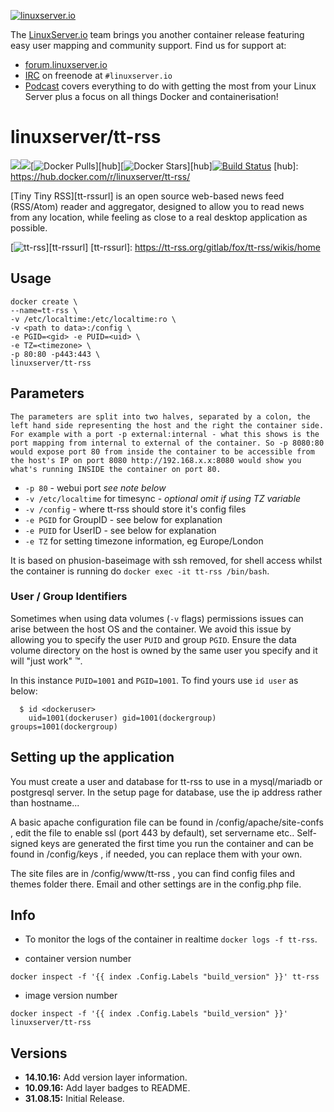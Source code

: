 [linuxserverurl]: https://linuxserver.io
[forumurl]: https://forum.linuxserver.io
[ircurl]: https://www.linuxserver.io/irc/
[podcasturl]: https://www.linuxserver.io/podcast/

[![linuxserver.io](https://raw.githubusercontent.com/linuxserver/docker-templates/master/linuxserver.io/img/linuxserver_medium.png)][linuxserverurl]

The [LinuxServer.io][linuxserverurl] team brings you another container release featuring easy user mapping and community support. Find us for support at:
* [forum.linuxserver.io][forumurl]
* [IRC][ircurl] on freenode at `#linuxserver.io`
* [Podcast][podcasturl] covers everything to do with getting the most from your Linux Server plus a focus on all things Docker and containerisation!

# linuxserver/tt-rss
[![](https://images.microbadger.com/badges/version/linuxserver/tt-rss.svg)](https://microbadger.com/images/linuxserver/tt-rss "Get your own version badge on microbadger.com")[![](https://images.microbadger.com/badges/image/linuxserver/tt-rss.svg)](http://microbadger.com/images/linuxserver/tt-rss "Get your own image badge on microbadger.com")[![Docker Pulls](https://img.shields.io/docker/pulls/linuxserver/tt-rss.svg)][hub][![Docker Stars](https://img.shields.io/docker/stars/linuxserver/tt-rss.svg)][hub][![Build Status](http://jenkins.linuxserver.io:8080/buildStatus/icon?job=Dockers/LinuxServer.io/linuxserver-tt-rss)](http://jenkins.linuxserver.io:8080/job/Dockers/job/LinuxServer.io/job/linuxserver-tt-rss/)
[hub]: https://hub.docker.com/r/linuxserver/tt-rss/

[Tiny Tiny RSS][tt-rssurl] is an open source web-based news feed (RSS/Atom) reader and aggregator, designed to allow you to read news from any location, while feeling as close to a real desktop application as possible.


[![tt-rss](https://raw.githubusercontent.com/linuxserver/docker-templates/master/linuxserver.io/img/tt-rss-banner.png)][tt-rssurl]
[tt-rssurl]: https://tt-rss.org/gitlab/fox/tt-rss/wikis/home

## Usage

```
docker create \
--name=tt-rss \
-v /etc/localtime:/etc/localtime:ro \
-v <path to data>:/config \
-e PGID=<gid> -e PUID=<uid> \
-e TZ=<timezone> \
-p 80:80 -p443:443 \
linuxserver/tt-rss
```

## Parameters

`The parameters are split into two halves, separated by a colon, the left hand side representing the host and the right the container side. 
For example with a port -p external:internal - what this shows is the port mapping from internal to external of the container.
So -p 8080:80 would expose port 80 from inside the container to be accessible from the host's IP on port 8080
http://192.168.x.x:8080 would show you what's running INSIDE the container on port 80.`


* `-p 80` - webui port *see note below*
* `-v /etc/localtime` for timesync - *optional* *omit if using TZ variable*
* `-v /config` - where tt-rss should store it's config files
* `-e PGID` for GroupID - see below for explanation
* `-e PUID` for UserID - see below for explanation
* `-e TZ` for setting timezone information, eg Europe/London 

It is based on phusion-baseimage with ssh removed, for shell access whilst the container is running do `docker exec -it tt-rss /bin/bash`.

### User / Group Identifiers

Sometimes when using data volumes (`-v` flags) permissions issues can arise between the host OS and the container. We avoid this issue by allowing you to specify the user `PUID` and group `PGID`. Ensure the data volume directory on the host is owned by the same user you specify and it will "just work" ™.

In this instance `PUID=1001` and `PGID=1001`. To find yours use `id user` as below:

```
  $ id <dockeruser>
    uid=1001(dockeruser) gid=1001(dockergroup) groups=1001(dockergroup)
```

## Setting up the application 

You must create a user and database for tt-rss to use in a mysql/mariadb or postgresql server. In the setup page for database, use the ip address rather than hostname...

A basic apache configuration file can be found in /config/apache/site-confs , edit the file to enable ssl (port 443 by default), set servername etc.. Self-signed keys are generated the first time you run the container and can be found in /config/keys , if needed, you can replace them with your own.

The site files are in /config/www/tt-rss , you can find config files and themes folder there. Email and other settings are in the config.php file.

## Info

* To monitor the logs of the container in realtime `docker logs -f tt-rss`.

* container version number 

`docker inspect -f '{{ index .Config.Labels "build_version" }}' tt-rss`

* image version number

`docker inspect -f '{{ index .Config.Labels "build_version" }}' linuxserver/tt-rss`


## Versions

+ **14.10.16:** Add version layer information.
+ **10.09.16:** Add layer badges to README. 
+ **31.08.15:** Initial Release.
